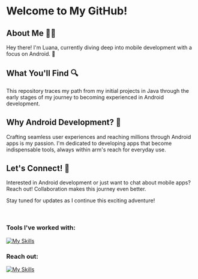 <h1>Welcome to My GitHub!</h1>

  <h2>About Me 🙋‍♀️</h2>
  <p>Hey there! I'm Luana, currently diving deep into mobile development with a focus on Android. 📱</p>

  <h2>What You'll Find 🔍</h2>
    <p>This repository traces my path from my initial projects in Java through the early stages of my journey to becoming experienced in Android development.</p>

  <h2>Why Android Development? 🤖</h2>
    <p>Crafting seamless user experiences and reaching millions through Android apps is my passion. I'm dedicated to developing apps that become indispensable tools, always within arm's reach for everyday use.</p>

  <h2>Let's Connect! 📱</h2>
    <p>Interested in Android development or just want to chat about mobile apps? Reach out! Collaboration makes this journey even better.</p>

  <p>Stay tuned for updates as I continue this exciting adventure!</p>

<br>

<h3>Tools I've worked with:</h3>

[![My Skills](https://skillicons.dev/icons?i=kotlin,java,androidstudio,firebase,idea,sqlite&theme=light)](https://skillicons.dev)

<h3>Reach out:</h3>

[![My Skills](https://skillicons.dev/icons?i=linkedin&theme=light)](https://www.linkedin.com/in/luana-fernandes-lsf/)



<!--- ## Tools I've worked with:
<p align= left>
<img src="https://raw.githubusercontent.com/devicons/devicon/master/icons/html5/html5-original.svg" alt="html5" width="40" height="40" />
<img src="https://raw.githubusercontent.com/devicons/devicon/master/icons/css3/css3-original-wordmark.svg" alt="css3" width="40" height="40" />
<img src="https://raw.githubusercontent.com/devicons/devicon/master/icons/javascript/javascript-original.svg" alt="javascript" width="40" height="40" />
<img src="https://raw.githubusercontent.com/devicons/devicon/master/icons/java/java-original-wordmark.svg" alt="java" width="40" height="40" />
<img src="https://raw.githubusercontent.com/devicons/devicon/master/icons/mysql/mysql-original-wordmark.svg" alt="mysql" width="40" height="40" />
<!--<img src="https://raw.githubusercontent.com/devicons/devicon/master/icons/docker/docker-original.svg" alt="Docker" width="40" height="40" />
</p> 

<img src="https://github-readme-stats.vercel.app/api/top-langs/?username=fernandesluana"/> -->



<!---
fernandesluana/fernandesluana is a ✨ special ✨ repository because its `README.md` (this file) appears on your GitHub profile.
You can click the Preview link to take a look at your changes.
--->
